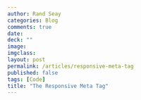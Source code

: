 ```yaml
---
author: Rand Seay
categories: Blog
comments: true
date:
deck: ""
image:
imgclass:
layout: post
permalink: /articles/responsive-meta-tag
published: false
tags: [Code]
title: "The Responsive Meta Tag"
---
```

